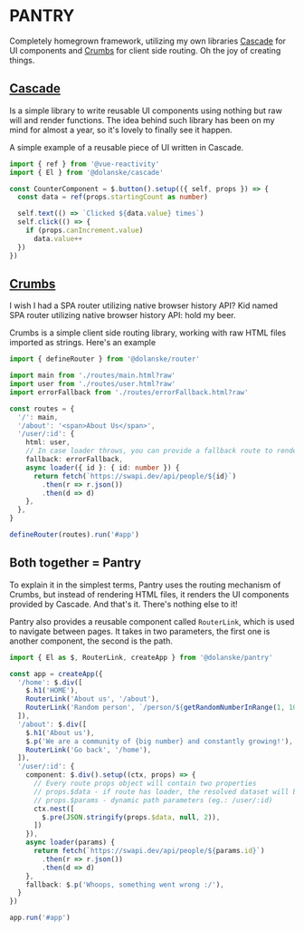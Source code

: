 # PANTRY

Completely homegrown framework, utilizing my own libraries [Cascade](https://github.com/dolanske/cascade) for UI components and [Crumbs](https://github.com/dolanske/crumbs) for client side routing. Oh the joy of creating things.

## [Cascade](https://github.com/dolanske/cascade)

Is a simple library to write reusable UI components using nothing but raw will and render functions. The idea behind such library has been on my mind for almost a year, so it's lovely to finally see it happen.

A simple example of a reusable piece of UI written in Cascade.

```ts
import { ref } from '@vue-reactivity'
import { El } from '@dolanske/cascade'

const CounterComponent = $.button().setup(({ self, props }) => {
  const data = ref(props.startingCount as number)

  self.text(() => `Clicked ${data.value} times`)
  self.click(() => {
    if (props.canIncrement.value)
      data.value++
  })
})
```

## [Crumbs](https://github.com/dolanske/crumbs)

I wish I had a SPA router utilizing native browser history API? Kid named SPA router utilizing native browser history API: hold my beer.

Crumbs is a simple client side routing library, working with raw HTML files imported as strings. Here's an example

```ts
import { defineRouter } from '@dolanske/router'

import main from './routes/main.html?raw'
import user from './routes/user.html?raw'
import errorFallback from './routes/errorFallback.html?raw'

const routes = {
  '/': main,
  '/about': '<span>About Us</span>',
  '/user/:id': {
    html: user,
    // In case loader throws, you can provide a fallback route to render instead
    fallback: errorFallback,
    async loader({ id }: { id: number }) {
      return fetch(`https://swapi.dev/api/people/${id}`)
        .then(r => r.json())
        .then(d => d)
    },
  },
}

defineRouter(routes).run('#app')
```

## Both together = Pantry

To explain it in the simplest terms, Pantry uses the routing mechanism of Crumbs, but instead of rendering HTML files, it renders the UI components provided by Cascade. And that's it. There's nothing else to it!

Pantry also provides a reusable component called `RouterLink`, which is used to navigate between pages. It takes in two parameters, the first one is another component, the second is the path.
```ts
import { El as $, RouterLink, createApp } from '@dolanske/pantry'

const app = createApp({
  '/home': $.div([
    $.h1('HOME'),
    RouterLink('About us', '/about'),
    RouterLink('Random person', `/person/${getRandomNumberInRange(1, 10)}`),
  ]),
  '/about': $.div([
    $.h1('About us'),
    $.p('We are a community of {big number} and constantly growing!'),
    RouterLink('Go back', '/home'),
  ]),
  '/user/:id': {
    component: $.div().setup((ctx, props) => {
      // Every route props object will contain two properties
      // props.$data - if route has loader, the resolved dataset will be here
      // props.$params - dynamic path parameters (eg.: /user/:id)
      ctx.nest([
        $.pre(JSON.stringify(props.$data, null, 2)),
      ])
    }),
    async loader(params) {
      return fetch(`https://swapi.dev/api/people/${params.id}`)
        .then(r => r.json())
        .then(d => d)
    },
    fallback: $.p('Whoops, something went wrong :/'),
  }
})

app.run('#app')
```
